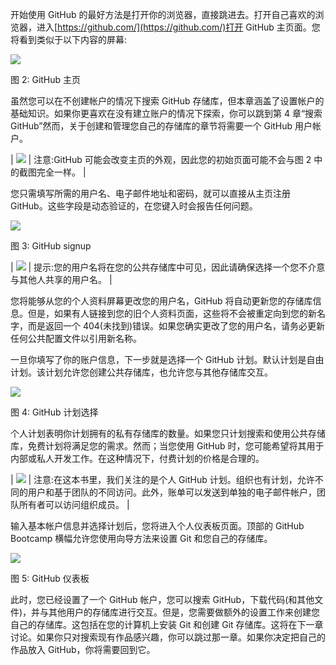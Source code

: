 开始使用 GitHub 的最好方法是打开你的浏览器，直接跳进去。打开自己喜欢的浏览器，进入[https://github.com/](https://github.com/)打开 GitHub 主页面。您将看到类似于以下内容的屏幕:

![](../images/00005.jpeg)

图 2: GitHub 主页

虽然您可以在不创建帐户的情况下搜索 GitHub 存储库，但本章涵盖了设置帐户的基础知识。如果你更喜欢在没有建立账户的情况下探索，你可以跳到第 4 章“搜索 GitHub”然而，关于创建和管理您自己的存储库的章节将需要一个 GitHub 用户帐户。

| ![](../images/00003.gif) | 注意:GitHub 可能会改变主页的外观，因此您的初始页面可能不会与图 2 中的截图完全一样。 |

您只需填写所需的用户名、电子邮件地址和密码，就可以直接从主页注册 GitHub。这些字段是动态验证的，在您键入时会报告任何问题。

![](../images/00006.jpeg)

图 3: GitHub signup

| ![](../images/00007.jpeg) | 提示:您的用户名将在您的公共存储库中可见，因此请确保选择一个您不介意与其他人共享的用户名。 |

您将能够从您的个人资料屏幕更改您的用户名，GitHub 将自动更新您的存储库信息。但是，如果有人链接到您的旧个人资料页面，这些将不会被重定向到您的新名字，而是返回一个 404(未找到)错误。如果您确实更改了您的用户名，请务必更新任何公共配置文件以引用新名称。

一旦你填写了你的账户信息，下一步就是选择一个 GitHub 计划。默认计划是自由计划。该计划允许您创建公共存储库，也允许您与其他存储库交互。

![](../images/00008.jpeg)

图 4: GitHub 计划选择

个人计划表明你计划拥有的私有存储库的数量。如果您只计划搜索和使用公共存储库，免费计划将满足您的需求。然而；当您使用 GitHub 时，您可能希望将其用于内部或私人开发工作。在这种情况下，付费计划的价格是合理的。

| ![](../images/00003.gif) | 注意:在这本书里，我们关注的是个人 GitHub 计划。组织也有计划，允许不同的用户和基于团队的不同访问。此外，账单可以发送到单独的电子邮件帐户，团队所有者可以访问组织成员。 |

输入基本帐户信息并选择计划后，您将进入个人仪表板页面。顶部的 GitHub Bootcamp 横幅允许您使用向导方法来设置 Git 和您自己的存储库。

![](../images/00009.jpeg)

图 5: GitHub 仪表板

此时，您已经设置了一个 GitHub 帐户，您可以搜索 GitHub，下载代码(和其他文件)，并与其他用户的存储库进行交互。但是，您需要做额外的设置工作来创建您自己的存储库。这包括在您的计算机上安装 Git 和创建 Git 存储库。这将在下一章讨论。如果你只对搜索现有作品感兴趣，你可以跳过那一章。如果你决定把自己的作品放入 GitHub，你将需要回到它。